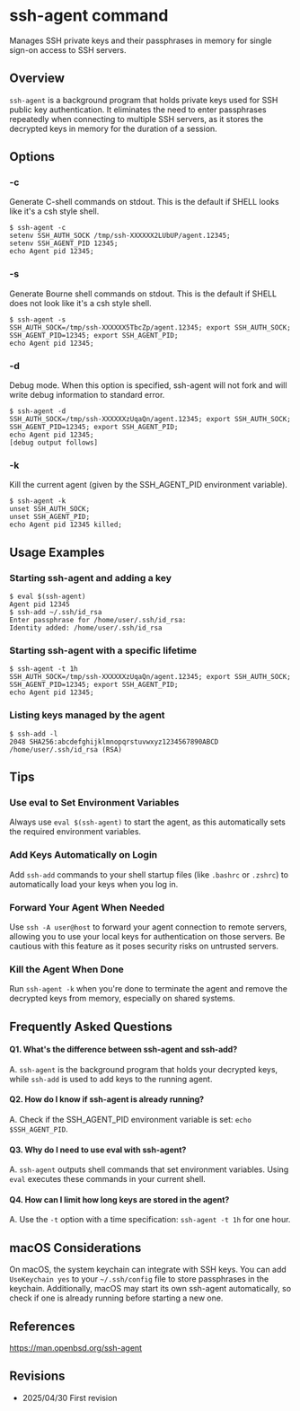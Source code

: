 # ssh-agent command

Manages SSH private keys and their passphrases in memory for single sign-on access to SSH servers.

## Overview

`ssh-agent` is a background program that holds private keys used for SSH public key authentication. It eliminates the need to enter passphrases repeatedly when connecting to multiple SSH servers, as it stores the decrypted keys in memory for the duration of a session.

## Options

### **-c**

Generate C-shell commands on stdout. This is the default if SHELL looks like it's a csh style shell.

```console
$ ssh-agent -c
setenv SSH_AUTH_SOCK /tmp/ssh-XXXXXX2LUbUP/agent.12345;
setenv SSH_AGENT_PID 12345;
echo Agent pid 12345;
```

### **-s**

Generate Bourne shell commands on stdout. This is the default if SHELL does not look like it's a csh style shell.

```console
$ ssh-agent -s
SSH_AUTH_SOCK=/tmp/ssh-XXXXXX5TbcZp/agent.12345; export SSH_AUTH_SOCK;
SSH_AGENT_PID=12345; export SSH_AGENT_PID;
echo Agent pid 12345;
```

### **-d**

Debug mode. When this option is specified, ssh-agent will not fork and will write debug information to standard error.

```console
$ ssh-agent -d
SSH_AUTH_SOCK=/tmp/ssh-XXXXXXzUqaQn/agent.12345; export SSH_AUTH_SOCK;
SSH_AGENT_PID=12345; export SSH_AGENT_PID;
echo Agent pid 12345;
[debug output follows]
```

### **-k**

Kill the current agent (given by the SSH_AGENT_PID environment variable).

```console
$ ssh-agent -k
unset SSH_AUTH_SOCK;
unset SSH_AGENT_PID;
echo Agent pid 12345 killed;
```

## Usage Examples

### Starting ssh-agent and adding a key

```console
$ eval $(ssh-agent)
Agent pid 12345
$ ssh-add ~/.ssh/id_rsa
Enter passphrase for /home/user/.ssh/id_rsa: 
Identity added: /home/user/.ssh/id_rsa
```

### Starting ssh-agent with a specific lifetime

```console
$ ssh-agent -t 1h
SSH_AUTH_SOCK=/tmp/ssh-XXXXXXzUqaQn/agent.12345; export SSH_AUTH_SOCK;
SSH_AGENT_PID=12345; export SSH_AGENT_PID;
echo Agent pid 12345;
```

### Listing keys managed by the agent

```console
$ ssh-add -l
2048 SHA256:abcdefghijklmnopqrstuvwxyz1234567890ABCD /home/user/.ssh/id_rsa (RSA)
```

## Tips

### Use eval to Set Environment Variables

Always use `eval $(ssh-agent)` to start the agent, as this automatically sets the required environment variables.

### Add Keys Automatically on Login

Add `ssh-add` commands to your shell startup files (like `.bashrc` or `.zshrc`) to automatically load your keys when you log in.

### Forward Your Agent When Needed

Use `ssh -A user@host` to forward your agent connection to remote servers, allowing you to use your local keys for authentication on those servers. Be cautious with this feature as it poses security risks on untrusted servers.

### Kill the Agent When Done

Run `ssh-agent -k` when you're done to terminate the agent and remove the decrypted keys from memory, especially on shared systems.

## Frequently Asked Questions

#### Q1. What's the difference between ssh-agent and ssh-add?
A. `ssh-agent` is the background program that holds your decrypted keys, while `ssh-add` is used to add keys to the running agent.

#### Q2. How do I know if ssh-agent is already running?
A. Check if the SSH_AGENT_PID environment variable is set: `echo $SSH_AGENT_PID`.

#### Q3. Why do I need to use eval with ssh-agent?
A. `ssh-agent` outputs shell commands that set environment variables. Using `eval` executes these commands in your current shell.

#### Q4. How can I limit how long keys are stored in the agent?
A. Use the `-t` option with a time specification: `ssh-agent -t 1h` for one hour.

## macOS Considerations

On macOS, the system keychain can integrate with SSH keys. You can add `UseKeychain yes` to your `~/.ssh/config` file to store passphrases in the keychain. Additionally, macOS may start its own ssh-agent automatically, so check if one is already running before starting a new one.

## References

https://man.openbsd.org/ssh-agent

## Revisions

- 2025/04/30 First revision